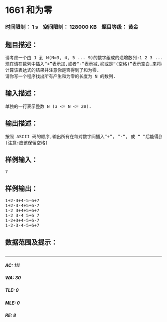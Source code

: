# 1661 和为零   
### 时间限制： 1 s&nbsp;&nbsp;&nbsp;&nbsp;空间限制： 128000 KB&nbsp;&nbsp;&nbsp;&nbsp;题目等级： 黄金  
## 题目描述：  

<pre>
请考虑一个由 1 到 N(N=3, 4, 5 ... 9)的数字组成的递增数列:1 2 3 ... N.  
现在请在数列中插入“+”表示加,或者“-”表示减,抑或是“(空格)”表示空白,来将每一对数字组合在一起(请不在第一个数字前插入符号).  
计算该表达式的结果并注意你是否得到了和为零.  
请你写一个程序找出所有产生和为零的长度为 N 的数列.
</pre>
  
  
## 输入描述：  

<pre>
单独的一行表示整数 N (3 <= N <= 20).
</pre>
  
  
## 输出描述：  

<pre>
按照 ASCII 码的顺序,输出所有在每对数字间插入“+”, “-”, 或 “ ”后能得到和为零的数列.
(注意:应该保留空格)
</pre>
  
  
## 样例输入：  

<pre>
7
</pre>
  
  
## 样例输出：  

<pre>
1+2-3+4-5-6+7  
1+2-3-4+5+6-7  
1-2 3+4+5+6+7  
1-2 3-4 5+6 7  
1-2+3+4-5+6-7  
1-2-3-4-5+6+7
</pre>
  
  
## 数据范围及提示：  

<pre>
</pre>
  
  
***  

##### AC: 111  
##### WA: 30  
##### TLE: 0  
##### MLE: 0  
##### RE: 8  
